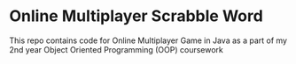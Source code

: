 # Online Multiplayer Scrabble Word

This repo contains code for Online Multiplayer Game in Java as a part of my 2nd year Object Oriented Programming (OOP) coursework
